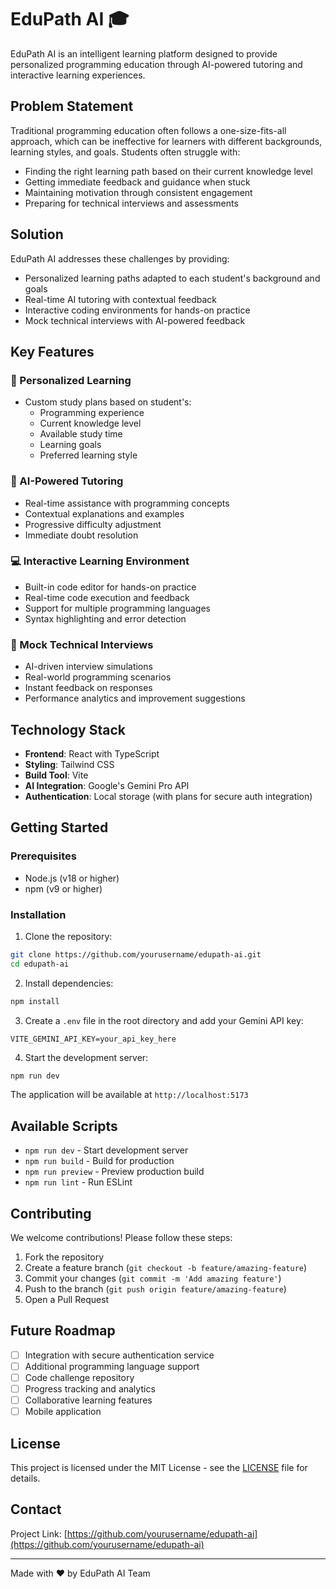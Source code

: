 # EduPath AI 🎓

EduPath AI is an intelligent learning platform designed to provide personalized programming education through AI-powered tutoring and interactive learning experiences.

## Problem Statement

Traditional programming education often follows a one-size-fits-all approach, which can be ineffective for learners with different backgrounds, learning styles, and goals. Students often struggle with:
- Finding the right learning path based on their current knowledge level
- Getting immediate feedback and guidance when stuck
- Maintaining motivation through consistent engagement
- Preparing for technical interviews and assessments

## Solution

EduPath AI addresses these challenges by providing:
- Personalized learning paths adapted to each student's background and goals
- Real-time AI tutoring with contextual feedback
- Interactive coding environments for hands-on practice
- Mock technical interviews with AI-powered feedback

## Key Features

### 🎯 Personalized Learning
- Custom study plans based on student's:
  - Programming experience
  - Current knowledge level
  - Available study time
  - Learning goals
  - Preferred learning style

### 🤖 AI-Powered Tutoring
- Real-time assistance with programming concepts
- Contextual explanations and examples
- Progressive difficulty adjustment
- Immediate doubt resolution

### 💻 Interactive Learning Environment
- Built-in code editor for hands-on practice
- Real-time code execution and feedback
- Support for multiple programming languages
- Syntax highlighting and error detection

### 🎤 Mock Technical Interviews
- AI-driven interview simulations
- Real-world programming scenarios
- Instant feedback on responses
- Performance analytics and improvement suggestions

## Technology Stack

- **Frontend**: React with TypeScript
- **Styling**: Tailwind CSS
- **Build Tool**: Vite
- **AI Integration**: Google's Gemini Pro API
- **Authentication**: Local storage (with plans for secure auth integration)

## Getting Started

### Prerequisites
- Node.js (v18 or higher)
- npm (v9 or higher)

### Installation

1. Clone the repository:
```bash
git clone https://github.com/yourusername/edupath-ai.git
cd edupath-ai
```

2. Install dependencies:
```bash
npm install
```

3. Create a `.env` file in the root directory and add your Gemini API key:
```env
VITE_GEMINI_API_KEY=your_api_key_here
```

4. Start the development server:
```bash
npm run dev
```

The application will be available at `http://localhost:5173`

## Available Scripts

- `npm run dev` - Start development server
- `npm run build` - Build for production
- `npm run preview` - Preview production build
- `npm run lint` - Run ESLint

## Contributing

We welcome contributions! Please follow these steps:

1. Fork the repository
2. Create a feature branch (`git checkout -b feature/amazing-feature`)
3. Commit your changes (`git commit -m 'Add amazing feature'`)
4. Push to the branch (`git push origin feature/amazing-feature`)
5. Open a Pull Request

## Future Roadmap

- [ ] Integration with secure authentication service
- [ ] Additional programming language support
- [ ] Code challenge repository
- [ ] Progress tracking and analytics
- [ ] Collaborative learning features
- [ ] Mobile application

## License

This project is licensed under the MIT License - see the [LICENSE](LICENSE) file for details.

## Contact

Project Link: [https://github.com/yourusername/edupath-ai](https://github.com/yourusername/edupath-ai)

---

Made with ❤️ by EduPath AI Team
